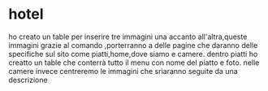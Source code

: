 # hotel
ho creato un table per inserire tre immagini una accanto all'altra,queste immagini  grazie al comando <a> ,porterranno a delle pagine che daranno delle specifiche sul sito come piatti,home,dove siamo e camere.
  dentro piatti ho creatto un table che conterrà tutto il menu con nome del piatto e foto.
  nelle camere invece centreremo le immagini che srìaranno seguite da una descrizione
